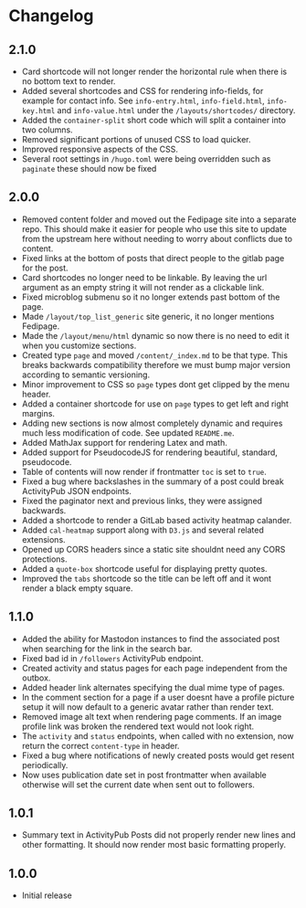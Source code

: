 # Changelog

## 2.1.0

* Card shortcode will not longer render the horizontal rule when there is no
    bottom text to render.
* Added several shortcodes and CSS for rendering info-fields, for example for
    contact info. See `info-entry.html`, `info-field.html`, `info-key.html` and
    `info-value.html` under the `/layouts/shortcodes/` directory.
* Added the `container-split` short code which will split a container into two
    columns.
* Removed significant portions of unused CSS to load quicker.
* Improved responsive aspects of the CSS.
* Several root settings in `/hugo.toml` were being overridden such as `paginate`
    these should now be fixed

## 2.0.0

* Removed content folder and moved out the Fedipage site into a separate repo.
    This should make it easier for people who use this site to update from the
    upstream here without needing to worry about conflicts due to content.
* Fixed links at the bottom of posts that direct people to the gitlab page for
    the post.
* Card shortcodes no longer need to be linkable. By leaving the url argument as
    an empty string it will not render as a clickable link.
* Fixed microblog submenu so it no longer extends past bottom of the page.
* Made `/layout/top_list_generic` site generic, it no longer mentions Fedipage.
* Made the `/layout/menu/html` dynamic so now there is no need to edit it when
    you customize sections.
* Created type `page` and moved `/content/_index.md` to be that type. This
    breaks backwards compatibility therefore we must bump major version
    according to semantic versioning.
* Minor improvement to CSS so `page` types dont get clipped by the menu header.
* Added a container shortcode for use on `page` types to get left and right
    margins.
* Adding new sections is now almost completely dynamic and requires much less
    modification of code. See updated `README.me`.
* Added MathJax support for rendering Latex and math.
* Added support for PseudocodeJS for rendering beautiful, standard, pseudocode.
* Table of contents will now render if frontmatter `toc` is set to `true`.
* Fixed a bug where backslashes in the summary of a post could break ActivityPub
    JSON endpoints.
* Fixed the paginator next and previous links, they were assigned backwards.
* Added a shortcode to render a GitLab based activity heatmap calander.
* Added `cal-heatmap` support along with `D3.js` and several related extensions.
* Opened up CORS headers since a static site shouldnt need any CORS protections.
* Added a `quote-box` shortcode useful for displaying pretty quotes.
* Improved the `tabs` shortcode so the title can be left off and it wont render
    a black empty square.

## 1.1.0

* Added the ability for Mastodon instances to find the associated post when
    searching for the link in the search bar.
* Fixed bad id in `/followers` ActivityPub endpoint.
* Created activity and status pages for each page independent from the outbox.
* Added header link alternates specifying the dual mime type of pages.
* In the comment section for a page if a user doesnt have a profile picture
    setup it will now default to a generic avatar rather than render text.
* Removed image alt text when rendering page comments. If an image profile link
    was broken the rendered text would not look right.
* The `activity` and `status` endpoints, when called with no extension, now
    return the correct `content-type` in header.
* Fixed a bug where notifications of newly created posts would get resent
    periodically.
* Now uses publication date set in post frontmatter when available otherwise
    will set the current date when sent out to followers.

## 1.0.1

* Summary text in ActivityPub Posts did not properly render new lines and other
    formatting. It should now render most basic formatting properly.

## 1.0.0

* Initial release
